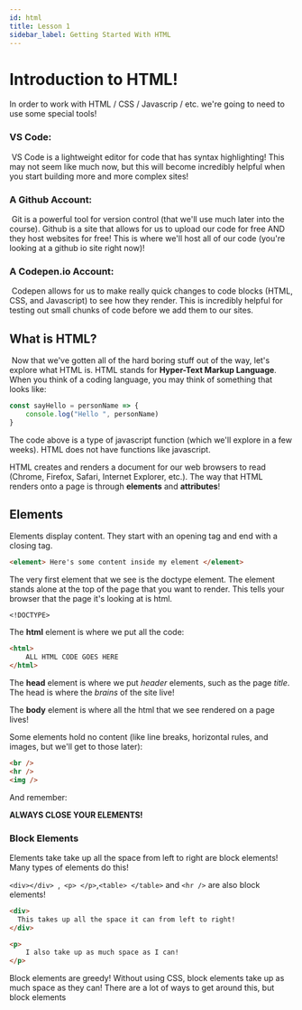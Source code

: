 ```yaml
---
id: html
title: Lesson 1
sidebar_label: Getting Started With HTML
---
```

# Introduction to HTML! 

In order to work with HTML / CSS / Javascrip / etc. we're going to need to use some special tools! 

### VS Code: 

​	VS Code is a lightweight editor for code that has syntax highlighting! This may not seem like much now, but this will become incredibly helpful when you start building more and more complex sites! 

### A Github Account: 

​	Git is a powerful tool for version control (that we'll use much later into the course). Github is a site that allows for us to upload our code for free AND they host websites for free! This is where we'll host all of our code (you're looking at a github io site right now)! 

### A Codepen.io Account: 

​	Codepen allows for us to make really quick changes to code blocks (HTML, CSS, and Javascript) to see how they render. This is incredibly helpful for testing out small chunks of code before we add them to our sites. 



## What is HTML? 

​	Now that we've gotten all of the hard boring stuff out of the way, let's explore what HTML is. HTML stands for **Hyper-Text Markup Language**. When you think of a coding language, you may think of something that looks like: 

```javascript
const sayHello = personName => {
    console.log("Hello ", personName)
}
```

The code above is a type of javascript function (which we'll explore in a few weeks). HTML does not have functions like javascript. 

HTML creates and renders a document for our web browsers to read (Chrome, Firefox, Safari, Internet Explorer, etc.). The way that HTML renders onto a page is through **elements** and **attributes**! 



## Elements

Elements display content. They start with an opening tag and end with a closing tag. 

```html
<element> Here's some content inside my element </element>
```

The very first element that we see is the doctype element. The element stands alone at the top of the page that you want to render. This tells your browser that the page it's looking at is html. 

``` 
<!DOCTYPE>
```



The **html** element is where we put all the code: 

```html
<html>
    ALL HTML CODE GOES HERE
</html>
```



The **head** element is where we put *header* elements, such as the page *title*. The head is where the *brains* of the site live! 



The **body** element is where all the html that we see rendered on a page lives! 



Some elements hold no content (like line breaks, horizontal rules, and images, but we'll get to those later): 

```html
<br />
<hr />
<img />
```

And remember: 

**ALWAYS CLOSE YOUR ELEMENTS!**



### Block Elements

Elements take take up all the space from left to right are block elements! Many types of elements do this!

 `<div></div> `,` <p> </p>`,`<table> </table>` and `<hr />` are also block elements! 

 

```html
<div>
  This takes up all the space it can from left to right!
</div>

<p>
    I also take up as much space as I can!
</p>
```

Block elements are greedy! Without using CSS, block elements take up as much space as they can! There are a lot of ways to get around this, but block elements 